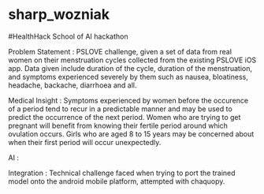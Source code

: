 # sharp_wozniak
#HealthHack
School of AI hackathon

Problem Statement : 
PSLOVE challenge, given a set of data from real women on their menstruation cycles collected from the existing PSLOVE iOS app.
Data given include duration of the cycle, duration of the menstruation, and symptoms experienced severely by them such as nausea, bloatiness, headache, backache, diarrhoea and all.

Medical Insight :
Symptoms experienced by women before the occurence of a period tend to recur in a predictable manner and may be used to predict the occurrence of the next period. Women who are trying to get pregnant will benefit from knowing their fertile period around which ovulation occurs. Girls who are aged 8 to 15 years may be concerned about when their first period will occur unexpectedly.

AI :

Integration :
Technical challenge faced when trying to port the trained model onto the android mobile platform, attempted with chaquopy.

